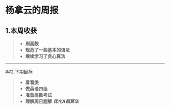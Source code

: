 # 杨拿云的周报

## 1.本周收获
>- **刷高数**
>- **规范了一些基本的语法**
>- **继续学习了贪心算法**


----------


##2.下期目标
>- **看看类**
>- **做英语四级**
>- **准备高数考试**
>- **理解周日题解**
***优化A题算法***
